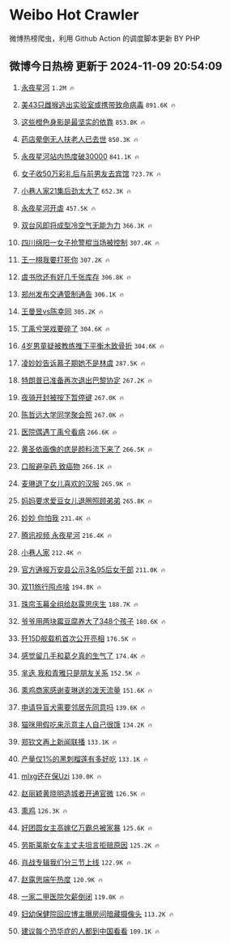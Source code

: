 # Weibo Hot Crawler 



微博热榜爬虫，利用 Github Action 的调度脚本更新 BY PHP 


## 微博今日热榜 更新于 2024-11-09 20:54:09 
1. [永夜星河](https://s.weibo.com/weibo?q=%E6%B0%B8%E5%A4%9C%E6%98%9F%E6%B2%B3&t=31&band_rank=1&Refer=top) `1.2M 🔥` 

1. [美43只雌猴逃出实验室或携带致命病毒](https://s.weibo.com/weibo?q=%23%E7%BE%8E43%E5%8F%AA%E9%9B%8C%E7%8C%B4%E9%80%83%E5%87%BA%E5%AE%9E%E9%AA%8C%E5%AE%A4%E6%88%96%E6%90%BA%E5%B8%A6%E8%87%B4%E5%91%BD%E7%97%85%E6%AF%92%23&t=31&band_rank=2&Refer=top) `891.6K 🔥` 

1. [这些橙色身影是最坚实的依靠](https://s.weibo.com/weibo?q=%23%E8%BF%99%E4%BA%9B%E6%A9%99%E8%89%B2%E8%BA%AB%E5%BD%B1%E6%98%AF%E6%9C%80%E5%9D%9A%E5%AE%9E%E7%9A%84%E4%BE%9D%E9%9D%A0%23&t=31&band_rank=3&Refer=top) `853.8K 🔥` 

1. [药店晕倒无人扶老人已去世](https://s.weibo.com/weibo?q=%23%E8%8D%AF%E5%BA%97%E6%99%95%E5%80%92%E6%97%A0%E4%BA%BA%E6%89%B6%E8%80%81%E4%BA%BA%E5%B7%B2%E5%8E%BB%E4%B8%96%23&t=31&band_rank=4&Refer=top) `850.3K 🔥` 

1. [永夜星河站内热度破30000](https://s.weibo.com/weibo?q=%E6%B0%B8%E5%A4%9C%E6%98%9F%E6%B2%B3%E7%AB%99%E5%86%85%E7%83%AD%E5%BA%A6%E7%A0%B430000&t=31&band_rank=5&Refer=top) `841.1K 🔥` 

1. [女子收50万彩礼后与前男友去宾馆](https://s.weibo.com/weibo?q=%23%E5%A5%B3%E5%AD%90%E6%94%B650%E4%B8%87%E5%BD%A9%E7%A4%BC%E5%90%8E%E4%B8%8E%E5%89%8D%E7%94%B7%E5%8F%8B%E5%8E%BB%E5%AE%BE%E9%A6%86%23&t=31&band_rank=6&Refer=top) `723.7K 🔥` 

1. [小巷人家21集后劲太大了](https://s.weibo.com/weibo?q=%E5%B0%8F%E5%B7%B7%E4%BA%BA%E5%AE%B621%E9%9B%86%E5%90%8E%E5%8A%B2%E5%A4%AA%E5%A4%A7%E4%BA%86&t=31&band_rank=7&Refer=top) `652.3K 🔥` 

1. [永夜星河开虐](https://s.weibo.com/weibo?q=%E6%B0%B8%E5%A4%9C%E6%98%9F%E6%B2%B3%E5%BC%80%E8%99%90&t=31&band_rank=8&Refer=top) `457.5K 🔥` 

1. [双台风即将成型冷空气无能为力](https://s.weibo.com/weibo?q=%23%E5%8F%8C%E5%8F%B0%E9%A3%8E%E5%8D%B3%E5%B0%86%E6%88%90%E5%9E%8B%E5%86%B7%E7%A9%BA%E6%B0%94%E6%97%A0%E8%83%BD%E4%B8%BA%E5%8A%9B%23&t=31&band_rank=9&Refer=top) `366.3K 🔥` 

1. [四川绵阳一女子抢警棍当场被控制](https://s.weibo.com/weibo?q=%23%E5%9B%9B%E5%B7%9D%E7%BB%B5%E9%98%B3%E4%B8%80%E5%A5%B3%E5%AD%90%E6%8A%A2%E8%AD%A6%E6%A3%8D%E5%BD%93%E5%9C%BA%E8%A2%AB%E6%8E%A7%E5%88%B6%23&t=31&band_rank=10&Refer=top) `307.4K 🔥` 

1. [王一栩我要打死你](https://s.weibo.com/weibo?q=%E7%8E%8B%E4%B8%80%E6%A0%A9%E6%88%91%E8%A6%81%E6%89%93%E6%AD%BB%E4%BD%A0&t=31&band_rank=11&Refer=top) `307.2K 🔥` 

1. [虞书欣还有好几千张库存](https://s.weibo.com/weibo?q=%23%E8%99%9E%E4%B9%A6%E6%AC%A3%E8%BF%98%E6%9C%89%E5%A5%BD%E5%87%A0%E5%8D%83%E5%BC%A0%E5%BA%93%E5%AD%98%23&t=31&band_rank=12&Refer=top) `306.8K 🔥` 

1. [郑州发布交通管制通告](https://s.weibo.com/weibo?q=%23%E9%83%91%E5%B7%9E%E5%8F%91%E5%B8%83%E4%BA%A4%E9%80%9A%E7%AE%A1%E5%88%B6%E9%80%9A%E5%91%8A%23&t=31&band_rank=13&Refer=top) `306.1K 🔥` 

1. [王曼昱vs陈幸同](https://s.weibo.com/weibo?q=%23%E7%8E%8B%E6%9B%BC%E6%98%B1vs%E9%99%88%E5%B9%B8%E5%90%8C%23&t=31&band_rank=14&Refer=top) `305.2K 🔥` 

1. [丁禹兮哭戏要碎了](https://s.weibo.com/weibo?q=%E4%B8%81%E7%A6%B9%E5%85%AE%E5%93%AD%E6%88%8F%E8%A6%81%E7%A2%8E%E4%BA%86&t=31&band_rank=15&Refer=top) `304.6K 🔥` 

1. [4岁男童疑被教练推下平衡木致骨折](https://s.weibo.com/weibo?q=%234%E5%B2%81%E7%94%B7%E7%AB%A5%E7%96%91%E8%A2%AB%E6%95%99%E7%BB%83%E6%8E%A8%E4%B8%8B%E5%B9%B3%E8%A1%A1%E6%9C%A8%E8%87%B4%E9%AA%A8%E6%8A%98%23&t=31&band_rank=16&Refer=top) `304.6K 🔥` 

1. [凌妙妙告诉慕子期她不是林虞](https://s.weibo.com/weibo?q=%23%E5%87%8C%E5%A6%99%E5%A6%99%E5%91%8A%E8%AF%89%E6%85%95%E5%AD%90%E6%9C%9F%E5%A5%B9%E4%B8%8D%E6%98%AF%E6%9E%97%E8%99%9E%23&t=31&band_rank=17&Refer=top) `287.5K 🔥` 

1. [特朗普已准备再次退出巴黎协定](https://s.weibo.com/weibo?q=%23%E7%89%B9%E6%9C%97%E6%99%AE%E5%B7%B2%E5%87%86%E5%A4%87%E5%86%8D%E6%AC%A1%E9%80%80%E5%87%BA%E5%B7%B4%E9%BB%8E%E5%8D%8F%E5%AE%9A%23&t=31&band_rank=18&Refer=top) `267.2K 🔥` 

1. [夜骑开封被按下暂停键](https://s.weibo.com/weibo?q=%23%E5%A4%9C%E9%AA%91%E5%BC%80%E5%B0%81%E8%A2%AB%E6%8C%89%E4%B8%8B%E6%9A%82%E5%81%9C%E9%94%AE%23&t=31&band_rank=19&Refer=top) `267.0K 🔥` 

1. [陈哲远大学同学聚会照](https://s.weibo.com/weibo?q=%23%E9%99%88%E5%93%B2%E8%BF%9C%E5%A4%A7%E5%AD%A6%E5%90%8C%E5%AD%A6%E8%81%9A%E4%BC%9A%E7%85%A7%23&t=31&band_rank=20&Refer=top) `267.0K 🔥` 

1. [医院偶遇丁禹兮看病](https://s.weibo.com/weibo?q=%23%E5%8C%BB%E9%99%A2%E5%81%B6%E9%81%87%E4%B8%81%E7%A6%B9%E5%85%AE%E7%9C%8B%E7%97%85%23&t=31&band_rank=21&Refer=top) `266.6K 🔥` 

1. [黄圣依画像的痣是颜料流下来了](https://s.weibo.com/weibo?q=%23%E9%BB%84%E5%9C%A3%E4%BE%9D%E7%94%BB%E5%83%8F%E7%9A%84%E7%97%A3%E6%98%AF%E9%A2%9C%E6%96%99%E6%B5%81%E4%B8%8B%E6%9D%A5%E4%BA%86%23&t=31&band_rank=22&Refer=top) `266.5K 🔥` 

1. [口服避孕药 致癌物](https://s.weibo.com/weibo?q=%E5%8F%A3%E6%9C%8D%E9%81%BF%E5%AD%95%E8%8D%AF%20%E8%87%B4%E7%99%8C%E7%89%A9&t=31&band_rank=23&Refer=top) `266.1K 🔥` 

1. [麦琳退了女儿喜欢的汉服](https://s.weibo.com/weibo?q=%23%E9%BA%A6%E7%90%B3%E9%80%80%E4%BA%86%E5%A5%B3%E5%84%BF%E5%96%9C%E6%AC%A2%E7%9A%84%E6%B1%89%E6%9C%8D%23&t=31&band_rank=24&Refer=top) `265.9K 🔥` 

1. [妈妈要求爱豆女儿退圈照顾弟弟](https://s.weibo.com/weibo?q=%23%E5%A6%88%E5%A6%88%E8%A6%81%E6%B1%82%E7%88%B1%E8%B1%86%E5%A5%B3%E5%84%BF%E9%80%80%E5%9C%88%E7%85%A7%E9%A1%BE%E5%BC%9F%E5%BC%9F%23&t=31&band_rank=25&Refer=top) `265.8K 🔥` 

1. [妙妙 你怕我](https://s.weibo.com/weibo?q=%E5%A6%99%E5%A6%99%20%E4%BD%A0%E6%80%95%E6%88%91&t=31&band_rank=26&Refer=top) `231.4K 🔥` 

1. [腾讯视频 永夜星河](https://s.weibo.com/weibo?q=%E8%85%BE%E8%AE%AF%E8%A7%86%E9%A2%91%20%E6%B0%B8%E5%A4%9C%E6%98%9F%E6%B2%B3&t=31&band_rank=27&Refer=top) `216.4K 🔥` 

1. [小巷人家](https://s.weibo.com/weibo?q=%E5%B0%8F%E5%B7%B7%E4%BA%BA%E5%AE%B6&t=31&band_rank=28&Refer=top) `212.4K 🔥` 

1. [官方通报万安县公示3名95后女干部](https://s.weibo.com/weibo?q=%23%E5%AE%98%E6%96%B9%E9%80%9A%E6%8A%A5%E4%B8%87%E5%AE%89%E5%8E%BF%E5%85%AC%E7%A4%BA3%E5%90%8D95%E5%90%8E%E5%A5%B3%E5%B9%B2%E9%83%A8%23&t=31&band_rank=29&Refer=top) `211.0K 🔥` 

1. [双11旅行囤点啥](https://s.weibo.com/weibo?q=%23%E5%8F%8C11%E6%97%85%E8%A1%8C%E5%9B%A4%E7%82%B9%E5%95%A5%23&t=31&band_rank=30&Refer=top) `194.8K 🔥` 

1. [珠帘玉幕全组给赵露思庆生](https://s.weibo.com/weibo?q=%23%E7%8F%A0%E5%B8%98%E7%8E%89%E5%B9%95%E5%85%A8%E7%BB%84%E7%BB%99%E8%B5%B5%E9%9C%B2%E6%80%9D%E5%BA%86%E7%94%9F%23&t=31&band_rank=31&Refer=top) `188.7K 🔥` 

1. [爷爷用两块霉豆腐养大了348个孩子](https://s.weibo.com/weibo?q=%E7%88%B7%E7%88%B7%E7%94%A8%E4%B8%A4%E5%9D%97%E9%9C%89%E8%B1%86%E8%85%90%E5%85%BB%E5%A4%A7%E4%BA%86348%E4%B8%AA%E5%AD%A9%E5%AD%90&t=31&band_rank=32&Refer=top) `180.6K 🔥` 

1. [歼15D舰载机首次公开亮相](https://s.weibo.com/weibo?q=%23%E6%AD%BC15D%E8%88%B0%E8%BD%BD%E6%9C%BA%E9%A6%96%E6%AC%A1%E5%85%AC%E5%BC%80%E4%BA%AE%E7%9B%B8%23&t=31&band_rank=33&Refer=top) `176.5K 🔥` 

1. [感觉留几手和葛夕真的生气了](https://s.weibo.com/weibo?q=%23%E6%84%9F%E8%A7%89%E7%95%99%E5%87%A0%E6%89%8B%E5%92%8C%E8%91%9B%E5%A4%95%E7%9C%9F%E7%9A%84%E7%94%9F%E6%B0%94%E4%BA%86%23&t=31&band_rank=34&Refer=top) `174.4K 🔥` 

1. [芈迭 我和青雅只是朋友关系](https://s.weibo.com/weibo?q=%E8%8A%88%E8%BF%AD%20%E6%88%91%E5%92%8C%E9%9D%92%E9%9B%85%E5%8F%AA%E6%98%AF%E6%9C%8B%E5%8F%8B%E5%85%B3%E7%B3%BB&t=31&band_rank=35&Refer=top) `152.5K 🔥` 

1. [熏鸡商家感谢麦琳送的泼天流量](https://s.weibo.com/weibo?q=%23%E7%86%8F%E9%B8%A1%E5%95%86%E5%AE%B6%E6%84%9F%E8%B0%A2%E9%BA%A6%E7%90%B3%E9%80%81%E7%9A%84%E6%B3%BC%E5%A4%A9%E6%B5%81%E9%87%8F%23&t=31&band_rank=36&Refer=top) `151.6K 🔥` 

1. [申请导盲犬需要邻居先同意吗](https://s.weibo.com/weibo?q=%23%E7%94%B3%E8%AF%B7%E5%AF%BC%E7%9B%B2%E7%8A%AC%E9%9C%80%E8%A6%81%E9%82%BB%E5%B1%85%E5%85%88%E5%90%8C%E6%84%8F%E5%90%97%23&t=31&band_rank=37&Refer=top) `139.6K 🔥` 

1. [猫咪用假吃来示意主人自己很饿](https://s.weibo.com/weibo?q=%23%E7%8C%AB%E5%92%AA%E7%94%A8%E5%81%87%E5%90%83%E6%9D%A5%E7%A4%BA%E6%84%8F%E4%B8%BB%E4%BA%BA%E8%87%AA%E5%B7%B1%E5%BE%88%E9%A5%BF%23&t=31&band_rank=38&Refer=top) `134.2K 🔥` 

1. [郑钦文再上新闻联播](https://s.weibo.com/weibo?q=%23%E9%83%91%E9%92%A6%E6%96%87%E5%86%8D%E4%B8%8A%E6%96%B0%E9%97%BB%E8%81%94%E6%92%AD%23&t=31&band_rank=39&Refer=top) `133.1K 🔥` 

1. [产量仅1%的黑刺榴莲有多好吃](https://s.weibo.com/weibo?q=%23%E4%BA%A7%E9%87%8F%E4%BB%851%25%E7%9A%84%E9%BB%91%E5%88%BA%E6%A6%B4%E8%8E%B2%E6%9C%89%E5%A4%9A%E5%A5%BD%E5%90%83%23&t=31&band_rank=40&Refer=top) `133.1K 🔥` 

1. [mlxg还在保Uzi](https://s.weibo.com/weibo?q=%23mlxg%E8%BF%98%E5%9C%A8%E4%BF%9DUzi%23&t=31&band_rank=41&Refer=top) `130.0K 🔥` 

1. [赵丽颖黄晓明造城者开通官微](https://s.weibo.com/weibo?q=%23%E8%B5%B5%E4%B8%BD%E9%A2%96%E9%BB%84%E6%99%93%E6%98%8E%E9%80%A0%E5%9F%8E%E8%80%85%E5%BC%80%E9%80%9A%E5%AE%98%E5%BE%AE%23&t=31&band_rank=42&Refer=top) `126.5K 🔥` 

1. [熏鸡](https://s.weibo.com/weibo?q=%E7%86%8F%E9%B8%A1&t=31&band_rank=43&Refer=top) `126.3K 🔥` 

1. [好团圆女主高嫁亿万霸总被家暴](https://s.weibo.com/weibo?q=%E5%A5%BD%E5%9B%A2%E5%9C%86%E5%A5%B3%E4%B8%BB%E9%AB%98%E5%AB%81%E4%BA%BF%E4%B8%87%E9%9C%B8%E6%80%BB%E8%A2%AB%E5%AE%B6%E6%9A%B4&t=31&band_rank=44&Refer=top) `125.6K 🔥` 

1. [劳斯莱斯女车主丈夫坦言拒赔原因](https://s.weibo.com/weibo?q=%23%E5%8A%B3%E6%96%AF%E8%8E%B1%E6%96%AF%E5%A5%B3%E8%BD%A6%E4%B8%BB%E4%B8%88%E5%A4%AB%E5%9D%A6%E8%A8%80%E6%8B%92%E8%B5%94%E5%8E%9F%E5%9B%A0%23&t=31&band_rank=45&Refer=top) `125.2K 🔥` 

1. [肖战专辑我们分三节上线](https://s.weibo.com/weibo?q=%23%E8%82%96%E6%88%98%E4%B8%93%E8%BE%91%E6%88%91%E4%BB%AC%E5%88%86%E4%B8%89%E8%8A%82%E4%B8%8A%E7%BA%BF%23&t=31&band_rank=46&Refer=top) `122.9K 🔥` 

1. [赵露思端午热度](https://s.weibo.com/weibo?q=%23%E8%B5%B5%E9%9C%B2%E6%80%9D%E7%AB%AF%E5%8D%88%E7%83%AD%E5%BA%A6%23&t=31&band_rank=47&Refer=top) `120.9K 🔥` 

1. [一家二甲医院欠薪倒闭](https://s.weibo.com/weibo?q=%23%E4%B8%80%E5%AE%B6%E4%BA%8C%E7%94%B2%E5%8C%BB%E9%99%A2%E6%AC%A0%E8%96%AA%E5%80%92%E9%97%AD%23&t=31&band_rank=48&Refer=top) `119.0K 🔥` 

1. [妇幼保健院回应博主曝房间暗藏摄像头](https://s.weibo.com/weibo?q=%23%E5%A6%87%E5%B9%BC%E4%BF%9D%E5%81%A5%E9%99%A2%E5%9B%9E%E5%BA%94%E5%8D%9A%E4%B8%BB%E6%9B%9D%E6%88%BF%E9%97%B4%E6%9A%97%E8%97%8F%E6%91%84%E5%83%8F%E5%A4%B4%23&t=31&band_rank=49&Refer=top) `113.2K 🔥` 

1. [建议每个恐华症的人都到中国看看](https://s.weibo.com/weibo?q=%23%E5%BB%BA%E8%AE%AE%E6%AF%8F%E4%B8%AA%E6%81%90%E5%8D%8E%E7%97%87%E7%9A%84%E4%BA%BA%E9%83%BD%E5%88%B0%E4%B8%AD%E5%9B%BD%E7%9C%8B%E7%9C%8B%23&t=31&band_rank=50&Refer=top) `109.1K 🔥` 

